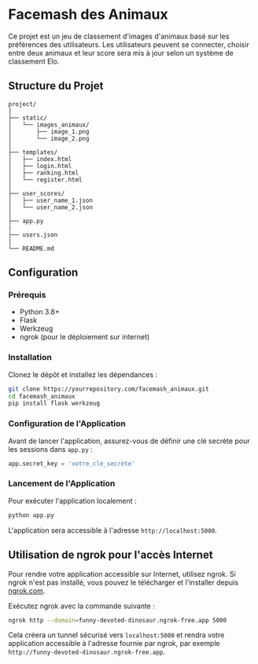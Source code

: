 # Facemash des Animaux

Ce projet est un jeu de classement d'images d'animaux basé sur les préférences des utilisateurs. Les utilisateurs peuvent se connecter, choisir entre deux animaux et leur score sera mis à jour selon un système de classement Elo.

## Structure du Projet

```
project/
│
├── static/                       
│   └── images_animaux/                
│       ├── image_1.png
│       └── image_2.png
│
├── templates/                    
│   ├── index.html
│   ├── login.html
│   ├── ranking.html
│   └── register.html
│ 
├── user_scores/                    
│   ├── user_name_1.json
│   └── user_name_2.json
│
├── app.py
|
├── users.json
|
└── README.md
```

## Configuration

### Prérequis

- Python 3.8+
- Flask
- Werkzeug
- ngrok (pour le déploiement sur internet)

### Installation

Clonez le dépôt et installez les dépendances :

```bash
git clone https://yourrepository.com/facemash_animaux.git
cd facemash_animaux
pip install flask werkzeug
```

### Configuration de l'Application

Avant de lancer l'application, assurez-vous de définir une clé secrète pour les sessions dans `app.py` :

```python
app.secret_key = 'votre_clé_secrète'
```

### Lancement de l'Application

Pour exécuter l'application localement :

```bash
python app.py
```

L'application sera accessible à l'adresse `http://localhost:5000`.

## Utilisation de ngrok pour l'accès Internet

Pour rendre votre application accessible sur Internet, utilisez ngrok. Si ngrok n'est pas installé, vous pouvez le télécharger et l'installer depuis [ngrok.com](https://ngrok.com/).

Exécutez ngrok avec la commande suivante :

```bash
ngrok http --domain=funny-devoted-dinosaur.ngrok-free.app 5000
```

Cela créera un tunnel sécurisé vers `localhost:5000` et rendra votre application accessible à l'adresse fournie par ngrok, par exemple `http://funny-devoted-dinosaur.ngrok-free.app`.